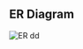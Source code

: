 ## ER Diagram

![ER dd](https://user-images.githubusercontent.com/90651416/141700840-c5b62940-3ebd-439f-95e7-205d7c23294f.png)
